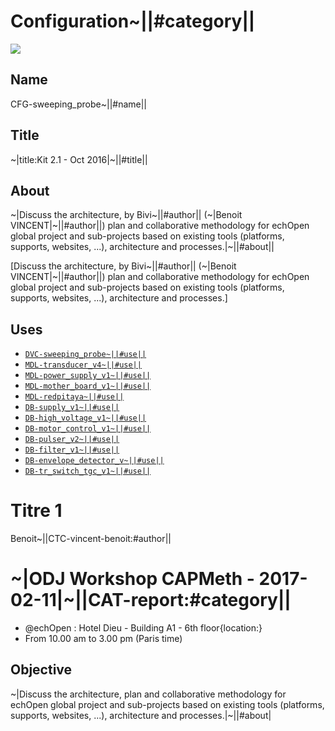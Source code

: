 # Configuration~||#category||
![](viewme.jpg)

## Name
CFG-sweeping_probe~||#name||

## Title
~|title:Kit 2.1 - Oct 2016|~||#title||

## About
~|Discuss the architecture, by Bivi~||#author|| (~|Benoit VINCENT|~||#author||) plan and collaborative methodology for echOpen global project and sub-projects based on existing
tools (platforms, supports, websites, ...), architecture and processes.|~||#about||

[Discuss the architecture, by Bivi~||#author|| (~|Benoit VINCENT|~||#author||) plan and collaborative methodology for echOpen global project and sub-projects based on existing
tools (platforms, supports, websites, ...), architecture and processes.]

## Uses
* [`DVC-sweeping_probe~||#use||`](../../mecanic/device/DVC-sweeping_probe)
* [`MDL-transducer_v4~||#use||`](../../electronic/modules/hardware/MDL-transducer/MDL-transducer_v4)
* [`MDL-power_supply_v1~||#use||`](../../electronic/modules/hardware/MDL-power_supply/MDL-power_supply_v1)
* [`MDL-mother_board_v1~||#use||`](../../electronic/modules/hardware/MDL-mother_board)
* [`MDL-redpitaya~||#use||`](../../electronic/modules/hardware/MDL-redpitaya)
* [`DB-supply_v1~||#use||`](../../electronic/daughter_boards/DB-supply/DB-supply_v1)
* [`DB-high_voltage_v1~||#use||`](../../electronic/daughter_boards/DB-high_voltage/DB-high_voltage_v1)
* [`DB-motor_control_v1~||#use||`](../../electronic/daughter_boards/DB-motor_control/DB-motor_control_v1)
* [`DB-pulser_v2~||#use||`](../../electronic/daughter_boards/DB-pulser/DB-pulser_v2)
* [`DB-filter_v1~||#use||`](../../electronic/daughter_boards/DB-filter/DB-filter_v1)
* [`DB-envelope_detector_v~||#use||`](../../electronic/daughter_boards/DB-envelope_detector/DB-envelope_detector_v1)
* [`DB-tr_switch_tgc_v1~||#use||`](../../electronic/daughter_boards/DB-tr_switch_tgc/DB-tr_switch_tgc_v1)

# Titre 1
Benoit~||CTC-vincent-benoit:#author||

# ~|ODJ Workshop CAPMeth - 2017-02-11|~||CAT-report:#category||

* @echOpen : Hotel Dieu - Building A1 - 6th floor{location:}
* From 10.00 am to 3.00 pm (Paris time)

## Objective

~|Discuss the architecture, plan and collaborative methodology for echOpen global project and sub-projects based on existing tools (platforms, supports, websites, ...), architecture and processes.|~||#about|
